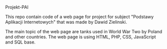 Projekt-PAI

This repo contain code of a web page for project for subject "Podstawy Aplikacji Internetowych" that was made by Dawid Zielinski.

The main topic of the web page are tanks used in World War Two by Poland and other countries.
The web page is using HTML, PHP, CSS, JavaScript and SQL base.
